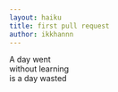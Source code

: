 ```yaml
---
layout: haiku
title: first pull request 
author: ikkhannn
---
```


A day went  <br>
without learning  <br>
is a day wasted  <br>
